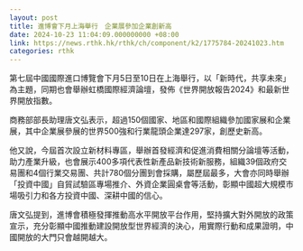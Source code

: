 ```yaml
---
layout: post
title: 進博會下月上海舉行　企業展參加企業創新高
date: 2024-10-23 11:04:09.000000000 +08:00
link: https://news.rthk.hk/rthk/ch/component/k2/1775784-20241023.htm
categories: rthk
---
```


第七屆中國國際進口博覽會下月5日至10日在上海舉行，以「新時代，共享未來」為主題，同期也會舉辦虹橋國際經濟論壇，發佈《世界開放報告2024》和最新世界開放指數。

商務部部長助理唐文弘表示，超過150個國家、地區和國際組織參加國家展和企業展，其中企業展參展的世界500強和行業龍頭企業達297家，創歷史新高。

他又說，今屆首次設立新材料專區，舉辦首發經濟和促進消費相關分論壇等活動，助力產業升級，也會展示400多項代表性新產品新技術新服務，組織39個政府交易團和4個行業交易團、共計780個分團到會採購，屬歷屆最多，大會亦同時舉辦「投資中國」自貿試驗區專場推介、外資企業圓桌會等活動，彰顯中國超大規模市場吸引力和各方投資中國、深耕中國的信心。

唐文弘提到，進博會積極發揮推動高水平開放平台作用，堅持擴大對外開放的政策宣示，充分彰顯中國推動建設開放型世界經濟的決心，用實際行動和成果證明，中國開放的大門只會越開越大。
